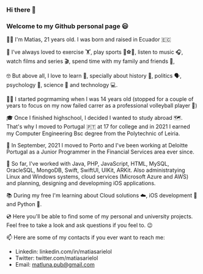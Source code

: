 ### Hi there 👋

### Welcome to my Github personal page 😃

🙋‍♂️ I'm Matias, 21 years old. I was born and raised in Ecuador 🇪🇨

🕺 I've always loved to exercise 🏋️, play sports 🏐⚽️🎾, listen to music 🎧, watch films and series 🎬, spend time with my family and friends 🍻, 

🤓 But above all, I love to learn 📖, specially about history 📜, politics 🗣, psychology 🧠, science 🧪 and technology 💻.

🧑‍💻 I started pogrmaming when I was 14 years old (stopped for a couple of years to focus on my now failed carrer as a professional volleyball player 🤪)

🎓 Once I finished highschool, I decided I wanted to study abroad 🗺. That's why I moved to Portugal 🇵🇹 at 17 for college and in 2021 I earned my Computer Engineering Bsc degree from the Polytechnic of Leiria.

💼 In September, 2021 I moved to Porto and I've been working at Deloitte Portugal as a Junior Programmer in the Financial Services area ever since.

💬 So far, I've worked with Java, PHP, JavaScript, HTML, MySQL, OracleSQL, MongoDB, Swift, SwiftUI, UIKit, ARKit. Also administratying Linux and Windows systems, cloud services (Microsoft Azure and AWS) and planning, designing and developming iOS applications.

📚 During my free I'm learning about Cloud solutions ☁️, iOS development 📱 and Python 🐍.

💿 Here you'll be able to find some of my personal and university projects. Feel free to take a look and ask questions if you feel to. 😉

📫 Here are some of my contacts if you ever want to reach me:
 
  - Linkedin: linkedin.com/in/matiasarielol
  - Twitter: twitter.com/matiasarielol
  - Email: matluna.pub@gmail.com

